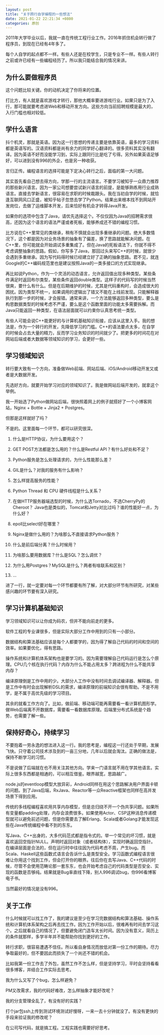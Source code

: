 ```yaml
---
layout: post
title: "关于跨行自学编程的一些想法"
date: 2021-01-22 22:21:34 +0800
categories: 原创
---
```


2011年大学毕业以后，我就一直在传统工程行业工作。2016年抓住机会转行做了程序员，到现在已经有4年多了。

每个人自学的起点都不一样。有些人还是在校学生，只是专业不一样。有些人转行之前或许已经有一些编程经历了。所以我只能结合我的情况来讲。

## 为什么要做程序员

这个问题比较关键。你的动机决定了你将来的位置。

打比方，有人就是喜欢游戏才转行，那他大概率要进游戏行业。如果只是为了入行，那可能就要考虑进Web和移动开发方向。这些方向当前招聘规模是最大的，入行门槛也相对较低。

## 学什么语言

抖个机灵，那就是英语。因为这一行思想的传递主要是依靠英语，最多的学习资料都是英语写的。汉语资料都是尚有余力的同学好心翻译的。很多资料其实没有翻译。因为英语不好而没能学习到，实际上跟同行比是吃了亏得。另外如果英语足够好，可以进到没有996的外企，也是另一种收获。

言归正传。编程语言的选择可能是下定决心转行之后，面临的第一大问题。

其实首先看自己想去得方向，学那一行的主流语言。不要学习被知乎一众鼎力推荐的那些新兴语言。因为一家公司想要尝试新兴语言的前提，是能够熟练用行业成熟语言。直接去学新语言，很容易在求职的时候栽跟头。我在当初自学的时候，就恰逢互联网风口正盛，被知乎帖子忽悠去学了Python。结果出来根本找不到网站开发岗位，去做了运维脚本开发，后来恰好有机会才转得Java开发。

如果你的选项中包含了Java，请优先选择这个。不仅仅因为Java的招聘需求很高，还因为这个语言的语法严谨或者死板，能够养成还不错的编程习惯。

比方说在C++里常见的类继承，稍有不慎就会出现多重继承的问题。绝大多数情况下，这个都是因为对业务场景的抽象有了偏差，换了思路就能解决问题。在C++里，你可能就会开始调试多重集成了。但在Java的死板语法下，你就不得不考虑调整抽象的思路。假如，你写多了Java，那回过头来写C++的时候，就很少会遇到多重继承。因为写代码得时候已经建立好了正确的抽象思路。君不见，就连Google的C++编码规范里也是建议按照Java的一类多接口的方式实现继承。

再比如说Python，作为一个灵活的动态语言，允许返回值出现多种类型。某些条件满足时返回布尔类型，某些条件返回double类型。这样子的代码写的时候当然很爽，要什么有什么。但是在后期维护的时候，尤其是代码重构时，会造成很大的困扰。因为类型不统一，如果调用的逻辑出了错又不能在上线前发现。只能解释器执行到那一步的时候，才会报错。通常来讲，一个方法能够返回多种类型，要么是构思数据类型的时候考虑不严谨，要么是这个函数里面的功能太多需要拆解。而Java只能返回一种类型，在语法层面就可以约束你认真思考统一类型。

有些人可能会说C++能更好的与计算机基础知识衔接，应该从这里入手。我的想法是，作为一个转行的开发，先降低学习的门槛。C++的语法要点太多，在自学的时候会占去大量的精力，反而学习业务知识的时间就少了。把更多的时间花在对网站后端或者大数据等领域知识的学习，会更好一些。

## 学习领域知识

转行要大致有一个方向，准备做Web前端、网站后端、iOS/Android移动开发又或者是大数据开发。

先选好方向，就要开始学习对应的领域知识了。我是做网站后端开发的，就拿这个举例。

我一开始选了Python做网站后端，很快照着网上的例子就搭好了一个小博客网站，Nginx + Bottle + Jinja2 + Postgres。

但那是这样就好了吗？

不是的。这里面每一个环节，都可以研究很深。

1. 什么是HTTP协议，为什么要用这个？

2. GET POST方法都是怎么用的？什么是Restful API？有什么好处和不足？

3. Python服务是怎么处理请求的，为什么性能那么差？

4. GIL是什么？对我的服务有什么影响？

5. 怎么样提高服务的性能？

6. Python Thread 和 CPU 硬件线程是什么关系？

7. 在做HTTP服务器端选型的时候，为什么选Tornado，不选CherryPy的Cheroot？ Java也是类似的，Tomcat和Jetty对比过吗？谁的性能好一点，为什么好？

8. epoll比select好在哪里？

9. Nginx是做什么用的？为啥那么不直接请求Python服务？

10. 什么是前后端分离？什么时候用？

11. 为啥那么要用数据库？什么是SQL？怎么调优？

12. 为什么用Postgres？MySQL是什么？两者有啥联系和区别？

13. ...

进了一行，就一定要对每一个环节都要有所了解，对大部分环节有所研究，对某些感兴趣的环节要有深入研究。


## 学习计算机基础知识


学习领域知识可以让你成为码农，但并不能向前走的更多。

软件工程的专业课很多，但是实际大部分工作中用到的只有一小部分。

数据结构和算法基础应该是每个人都要学的，因为得了解自己代码的时间和空间的效率。如果要优化，得有思路。

操作系统和计算机体系架构也是要学习的。因为需要理解自己代码运行是怎么个原理。CPU几个核在执行代码？内存为什么不能占用太多？跨进程为什么不能共享内存？

编译原理倒是工作中用的少。大部分人工作中没有时间去调试编译器、解释器。但是工作中有时会出现解析DSL的需求，编译原理的前端知识会很有帮助。不是不用学，是不属于高优先级的学习项目。

其余的就看工作方向了。比如，做前端、移动端可能再需要看一看计算机图形学。做Web后端离不开数据库，需要看一看数据库原理。后端里分布式系统是个趋势，也需要了解一些。


## 保持好奇心，持续学习


不要抱着一劳永逸的想法进入这一行。我的思考是，编程这一行还处于早期，发展飞快。只守着公司技术涉及到的一亩三分地，几年以后就会淘汰。正确的做法是，保持不断学习的习惯。

不是说做了后端就在也不用关注其他方向。学来一门语言就不用在学其他语言。实际上很多东西都是相通的，可以相互借鉴。眼界越宽，思路越广。

node.js的eventloop模型大放异彩，Android同样在用这个思路解决用户界面卡顿的问题。到了Java后端，RxJava、Reactor等一众Reactive框架也同样在高并发场景下得到应用。

传统的多线程编程喜欢用共享内存模型，但是总归绕不开一个伪共享问题。如果所有变量都padding处理，内存会浪费很多。如果使用Actor、CSP这种消息传递模型就可以避免前述问题，但是你需要去了解Erlang、Scala或者Golang才能发现这些在Java传统编程中看不到的东东。

写Java、C++出身的，大多代码范式都是指令式的。举一个常见的坏习惯，就是喜欢返回空指针NULL。声明时返回对象（或者结构体），实现时确返回空指针。在编译层面是合法的，但在运行时中往往因为代码考虑不周，产生bug。而Scala、Haskell这些函数式语言会告诉什么是类型安全。学习函数式编程语言很难让你用这个找到工作，但会打开你的眼界。往后你在去写Java、C++代码的时候，尽管不会使用范畴论那一套东东，也会开始考虑自己的代码类型是否安全、实现的函数是否够纯。结果就是Bug率直线下降，别人996调试bug，你996看博客电子书。

当然最好的情况是没有996。

## 关于工作

什么时候就可以找工作了，我的建议是至少在学习完数据结构和算法基础、操作系统和计算机体系架构之后再去找工作。因为工作开始以后，很难再有时间去学习这个。之后就看自己的情况了，但要避免闭门造车太长时间。因为没有意义，简历上的条件就那样，多学半年并不能帮助你找到更好的工作。

转行求职，很容易遭遇不信任。所以看自身情况而放低对第一份工作的期待。尽力争取最好的，但不要因此而损失了一个尚还不错的机会。

比如我第一份工作去了外包，虽然工作不怎么样，但是坚持学习，平时会坚持看看很多博客，并结合工作实际去思考。

我为什么又写了个bug，怎么样避免？

PM又改需求，我的代码好难改，怎么样抽象才能好改呢？

我的分支管理全乱了，有没有好的实践？

打个jar包ssh上传到测试环境测试好慢呀，一来一去十分钟就没了。有没有更快的手段来验证我的修改呢？

在公司写代码，就是搞工程。工程实践也需要好好思考。



















